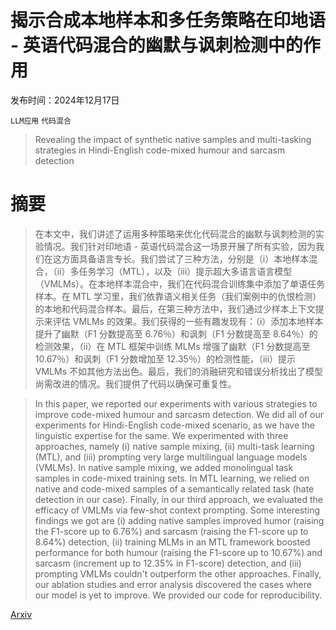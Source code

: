 # 揭示合成本地样本和多任务策略在印地语 - 英语代码混合的幽默与讽刺检测中的作用

发布时间：2024年12月17日

`LLM应用` `代码混合`

> Revealing the impact of synthetic native samples and multi-tasking strategies in Hindi-English code-mixed humour and sarcasm detection

# 摘要

> 在本文中，我们讲述了运用多种策略来优化代码混合的幽默与讽刺检测的实验情况。我们针对印地语 - 英语代码混合这一场景开展了所有实验，因为我们在这方面具备语言专长。我们尝试了三种方法，分别是（i）本地样本混合，（ii）多任务学习（MTL），以及（iii）提示超大多语言语言模型（VMLMs）。在本地样本混合中，我们在代码混合训练集中添加了单语任务样本。在 MTL 学习里，我们依靠语义相关任务（我们案例中的仇恨检测）的本地和代码混合样本。最后，在第三种方法中，我们通过少样本上下文提示来评估 VMLMs 的效果。我们获得的一些有趣发现有：（i）添加本地样本提升了幽默（F1 分数提高至 6.76％）和讽刺（F1 分数提高至 8.64％）的检测效果，（ii）在 MTL 框架中训练 MLMs 增强了幽默（F1 分数提高至 10.67％）和讽刺（F1 分数增加至 12.35％）的检测性能，（iii）提示 VMLMs 不如其他方法出色。最后，我们的消融研究和错误分析找出了模型尚需改进的情况。我们提供了代码以确保可重复性。

> In this paper, we reported our experiments with various strategies to improve code-mixed humour and sarcasm detection. We did all of our experiments for Hindi-English code-mixed scenario, as we have the linguistic expertise for the same. We experimented with three approaches, namely (i) native sample mixing, (ii) multi-task learning (MTL), and (iii) prompting very large multilingual language models (VMLMs). In native sample mixing, we added monolingual task samples in code-mixed training sets. In MTL learning, we relied on native and code-mixed samples of a semantically related task (hate detection in our case). Finally, in our third approach, we evaluated the efficacy of VMLMs via few-shot context prompting. Some interesting findings we got are (i) adding native samples improved humor (raising the F1-score up to 6.76%) and sarcasm (raising the F1-score up to 8.64%) detection, (ii) training MLMs in an MTL framework boosted performance for both humour (raising the F1-score up to 10.67%) and sarcasm (increment up to 12.35% in F1-score) detection, and (iii) prompting VMLMs couldn't outperform the other approaches. Finally, our ablation studies and error analysis discovered the cases where our model is yet to improve. We provided our code for reproducibility.

[Arxiv](https://arxiv.org/abs/2412.12761)